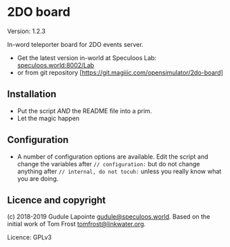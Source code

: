 2DO board
=========
Version: 1.2.3

In-word teleporter board for 2DO events server.
* Get the latest version in-world at Speculoos Lab: [speculoos.world:8002/Lab](hop://speculoos.world:8002/Lab/)
* or from git repository [https://git.magiiic.com/opensimulator/2do-board]

Installation
-------------
* Put the script *AND* the README file into a prim.
* Let the magic happen

Configuration
-------------
* A number of configuration options are available. Edit the script and change the variables after `// configuration:` but do not change anything after `// internal, do not tocuh:` unless you really know what you are doing.

Licence and copyright
---------------------
(c) 2018-2019 Gudule Lapointe <gudule@speculoos.world>.
Based on the initial work of Tom Frost <tomfrost@linkwater.org>.

Licence: GPLv3

